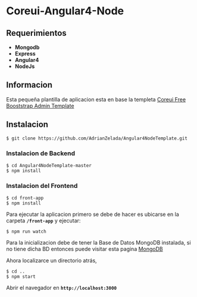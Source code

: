 #   Coreui-Angular4-Node  

## Requerimientos

* **Mongodb**
* **Express**
* **Angular4**
* **NodeJs**

## Informacion

Esta pequeña plantilla de aplicacion esta en base la templeta [Coreui Free Booststrap Admin Template](https://github.com/mrholek/CoreUI-Free-Bootstrap-Admin-Template)
## Instalacion

```
$ git clone https://github.com/AdrianZelada/Angular4NodeTemplate.git 

```
### Instalacion de Backend 
```
$ cd Angular4NodeTemplate-master
$ npm install
```

### Instalacion del Frontend

```
$ cd front-app
$ npm install
```

Para ejecutar la aplicacion primero se debe de hacer es ubicarse
en la carpeta **`/front-app`** y ejecutar: 

```
$ npm run watch
```
Para la inicializacion debe de tener la Base de Datos MongoDB instalada, 
si no tiene dicha BD entonces puede visitar esta pagina [MongoDB](https://docs.mongodb.com/manual/installation/)


Ahora localizarce un directorio atrás,   

```
$ cd ..
$ npm start
```

Abrir el navegador en **`http://localhost:3000`**